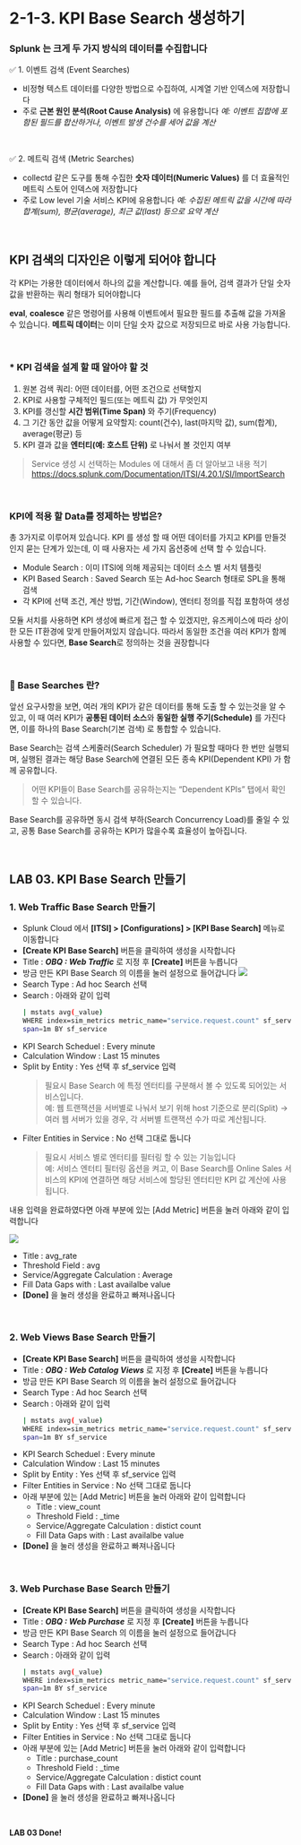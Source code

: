 # 2-1-3. KPI Base Search 생성하기

### Splunk 는 크게 두 가지 방식의 데이터를 수집합니다

✅ 1. 이벤트 검색 (Event Searches)

- 비정형 텍스트 데이터를 다양한 방법으로 수집하여, 시계열 기반 인덱스에 저장합니다
- 주로 **근본 원인 분석(Root Cause Analysis)** 에 유용합니다
  _예: 이벤트 집합에 포함된 필드를 합산하거나, 이벤트 발생 건수를 세어 값을 계산_

</br>

✅ 2. 메트릭 검색 (Metric Searches)

- collectd 같은 도구를 통해 수집한 **숫자 데이터(Numeric Values)** 를 더 효율적인 메트릭 스토어 인덱스에 저장합니다
- 주로 Low level 기술 서비스 KPI에 유용합니다
  _예: 수집된 메트릭 값을 시간에 따라 합계(sum), 평균(average), 최근 값(last) 등으로 요약 계산_

</br>

## KPI 검색의 디자인은 이렇게 되어야 합니다

각 KPI는 가용한 데이터에서 하나의 값을 계산합니다. 예를 들어, 검색 결과가 단일 숫자 값을 반환하는 쿼리 형태가 되어야합니다

**eval**, **coalesce** 같은 명령어를 사용해 이벤트에서 필요한 필드를 추출해 값을 가져올 수 있습니다. **메트릭 데이터**는 이미 단일 숫자 값으로 저장되므로 바로 사용 가능합니다.

</br>

### \* KPI 검색을 설계 할 때 알아야 할 것

1. 원본 검색 쿼리: 어떤 데이터를, 어떤 조건으로 선택할지
2. KPI로 사용할 구체적인 필드(또는 메트릭 값) 가 무엇인지
3. KPI를 갱신할 **시간 범위(Time Span)** 와 주기(Frequency)
4. 그 기간 동안 값을 어떻게 요약할지: count(건수), last(마지막 값), sum(합계), average(평균) 등
5. KPI 결과 값을 **엔터티(예: 호스트 단위)** 로 나눠서 볼 것인지 여부

> Service 생성 시 선택하는 Modules 에 대해서 좀 더 알아보고 내용 적기
> https://docs.splunk.com/Documentation/ITSI/4.20.1/SI/ImportSearch

</br>

### KPI에 적용 할 Data를 정제하는 방법은?

총 3가지로 이루어져 있습니다. KPI 를 생성 할 때 어떤 데이터를 가지고 KPI를 만들것인지 묻는 단계가 있는데, 이 때 사용자는 세 가지 옵션중에 선택 할 수 있습니다.

- Module Search : 이미 ITSI에 의해 제공되는 데이터 소스 별 서치 템플릿
- KPI Based Search : Saved Search 또는 Ad-hoc Search 형태로 SPL을 통해 검색
- 각 KPI에 선택 조건, 계산 방법, 기간(Window), 엔터티 정의를 직접 포함하여 생성

모듈 서치를 사용하면 KPI 생성에 빠르게 접근 할 수 있겠지만, 유즈케이스에 따라 상이한 모든 IT환경에 맞게 만들어져있지 않습니다. 따라서 동일한 조건을 여러 KPI가 함께 사용할 수 있다면, **Base Search**로 정의하는 것을 권장합니다

</br>

### 📌 Base Searches 란?

앞선 요구사항을 보면, 여러 개의 KPI가 같은 데이터를 통해 도출 할 수 있는것을 알 수 있고, 이 때 여러 KPI가 **공통된 데이터 소스**와 **동일한 실행 주기(Schedule)** 를 가진다면, 이를 하나의 Base Search(기본 검색) 로 통합할 수 있습니다.

Base Search는 검색 스케줄러(Search Scheduler) 가 필요할 때마다 한 번만 실행되며, 실행된 결과는 해당 Base Search에 연결된 모든 종속 KPI(Dependent KPI) 가 함께 공유합니다.

> 어떤 KPI들이 Base Search를 공유하는지는 “Dependent KPIs” 탭에서 확인할 수 있습니다.

Base Search를 공유하면 동시 검색 부하(Search Concurrency Load)를 줄일 수 있고, 공통 Base Search를 공유하는 KPI가 많을수록 효율성이 높아집니다.

</br>

## LAB 03. KPI Base Search 만들기

### 1. Web Traffic Base Search 만들기

- Splunk Cloud 에서 **[ITSI] > [Configurations] > [KPI Base Search]** 메뉴로 이동합니다
- **[Create KPI Base Search]** 버튼을 클릭하여 생성을 시작합니다
- Title : **_OBQ : Web Traffic_** 로 지정 후 **[Create]** 버튼을 누릅니다
- 방금 만든 KPI Base Search 의 이름을 눌러 설정으로 들어갑니다
  ![](../../../images/2-ninja-itsi/2-1-3-config1.jpg)
- Search Type : Ad hoc Search 선택
- Search : 아래와 같이 입력
  ```bash
  | mstats avg(_value)
  WHERE index=sim_metrics metric_name="service.request.count" sf_service="frontend"
  span=1m BY sf_service
  ```
- KPI Search Scheduel : Every minute
- Calculation Window : Last 15 minutes
- Split by Entity : Yes 선택 후 sf_service 입력
  > 필요시 Base Search 에 특정 엔터티를 구분해서 볼 수 있도록 되어있는 서비스입니다. </br>예: 웹 트랜잭션을 서버별로 나눠서 보기 위해 host 기준으로 분리(Split)
  > → 여러 웹 서버가 있을 경우, 각 서버별 트랜잭션 수가 따로 계산됩니다.
- Filter Entities in Service : No 선택 그대로 둡니다
  > 필요시 서비스 별로 엔터티를 필터링 할 수 있는 기능입니다 </br> 예: 서비스 엔터티 필터링 옵션을 켜고, 이 Base Search를 Online Sales 서비스의 KPI에 연결하면
  > 해당 서비스에 할당된 엔터티만 KPI 값 계산에 사용됩니다.

내용 입력을 완료하였다면 아래 부분에 있는 [Add Metric] 버튼을 눌러 아래와 같이 입력합니다

![](../../../images/2-ninja-itsi/2-1-3-config2.jpg)

- Title : avg_rate
- Threshold Field : avg
- Service/Aggregate Calculation : Average
- Fill Data Gaps with : Last availalbe value
- **[Done]** 을 눌러 생성을 완료하고 빠져나옵니다

</br>

### 2. Web Views Base Search 만들기

- **[Create KPI Base Search]** 버튼을 클릭하여 생성을 시작합니다
- Title : **_OBQ : Web Catalog Views_** 로 지정 후 **[Create]** 버튼을 누릅니다
- 방금 만든 KPI Base Search 의 이름을 눌러 설정으로 들어갑니다
- Search Type : Ad hoc Search 선택
- Search : 아래와 같이 입력
  ```bash
  | mstats avg(_value)
  WHERE index=sim_metrics metric_name="service.request.count" sf_service="productcatalogservice"
  span=1m BY sf_service
  ```
- KPI Search Scheduel : Every minute
- Calculation Window : Last 15 minutes
- Split by Entity : Yes 선택 후 sf_service 입력
- Filter Entities in Service : No 선택 그대로 둡니다
- 아래 부분에 있는 [Add Metric] 버튼을 눌러 아래와 같이 입력합니다
  - Title : view_count
  - Threshold Field : \_time
  - Service/Aggregate Calculation : distict count
  - Fill Data Gaps with : Last availalbe value
- **[Done]** 을 눌러 생성을 완료하고 빠져나옵니다

</br>

### 3. Web Purchase Base Search 만들기

- **[Create KPI Base Search]** 버튼을 클릭하여 생성을 시작합니다
- Title : **_OBQ : Web Purchase_** 로 지정 후 **[Create]** 버튼을 누릅니다
- 방금 만든 KPI Base Search 의 이름을 눌러 설정으로 들어갑니다
- Search Type : Ad hoc Search 선택
- Search : 아래와 같이 입력
  ```bash
  | mstats avg(_value)
  WHERE index=sim_metrics metric_name="service.request.count" sf_service="checkoutservice"
  span=1m BY sf_service
  ```
- KPI Search Scheduel : Every minute
- Calculation Window : Last 15 minutes
- Split by Entity : Yes 선택 후 sf_service 입력
- Filter Entities in Service : No 선택 그대로 둡니다
- 아래 부분에 있는 [Add Metric] 버튼을 눌러 아래와 같이 입력합니다
  - Title : purchase_count
  - Threshold Field : \_time
  - Service/Aggregate Calculation : distict count
  - Fill Data Gaps with : Last availalbe value
- **[Done]** 을 눌러 생성을 완료하고 빠져나옵니다

</br>

**LAB 03 Done!**
